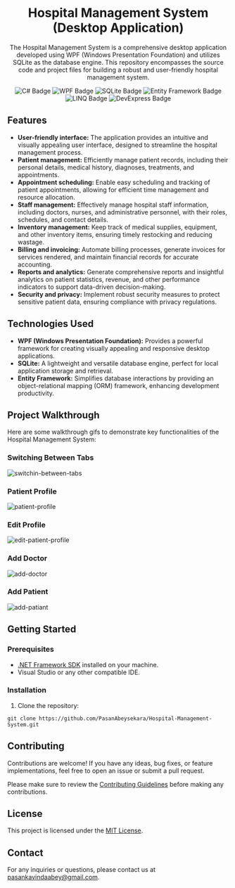 <p align="center">
  <h1 align="center">Hospital Management System (Desktop Application)</h1>
     <p align="center">
   The Hospital Management System is a comprehensive desktop application developed using WPF (Windows Presentation Foundation) and utilizes SQLite as the database engine. This repository encompasses the source code and project files for building a robust and user-friendly hospital management system.
  </p>
</p>
<div align="center">

  ![C# Badge](https://img.shields.io/badge/C%23-239120?style=for-the-badge&logo=c-sharp&logoColor=white)
  ![WPF Badge](https://img.shields.io/badge/WPF-5C2D91?style=for-the-badge&logo=windows&logoColor=white)
  ![SQLite Badge](https://img.shields.io/badge/SQLite-003B57?style=for-the-badge&logo=sqlite&logoColor=white)
  ![Entity Framework Badge](https://img.shields.io/badge/Entity_Framework-FF6600?style=for-the-badge&logo=entity-framework&logoColor=white)
  ![LINQ Badge](https://img.shields.io/badge/LINQ-FF6600?style=for-the-badge&logo=linq&logoColor=white)
  ![DevExpress Badge](https://img.shields.io/badge/DevExpress-0C4A9E?style=for-the-badge&logo=devexpress&logoColor=white)
</div>

## Features

- **User-friendly interface:** The application provides an intuitive and visually appealing user interface, designed to streamline the hospital management process.
- **Patient management:** Efficiently manage patient records, including their personal details, medical history, diagnoses, treatments, and appointments.
- **Appointment scheduling:** Enable easy scheduling and tracking of patient appointments, allowing for efficient time management and resource allocation.
- **Staff management:** Effectively manage hospital staff information, including doctors, nurses, and administrative personnel, with their roles, schedules, and contact details.
- **Inventory management:** Keep track of medical supplies, equipment, and other inventory items, ensuring timely restocking and reducing wastage.
- **Billing and invoicing:** Automate billing processes, generate invoices for services rendered, and maintain financial records for accurate accounting.
- **Reports and analytics:** Generate comprehensive reports and insightful analytics on patient statistics, revenue, and other performance indicators to support data-driven decision-making.
- **Security and privacy:** Implement robust security measures to protect sensitive patient data, ensuring compliance with privacy regulations.

## Technologies Used

- **WPF (Windows Presentation Foundation):** Provides a powerful framework for creating visually appealing and responsive desktop applications.
- **SQLite:** A lightweight and versatile database engine, perfect for local application storage and retrieval.
- **Entity Framework:** Simplifies database interactions by providing an object-relational mapping (ORM) framework, enhancing development productivity.

## Project Walkthrough

Here are some walkthrough gifs to demonstrate key functionalities of the Hospital Management System:

### Switching Between Tabs
![switchin-between-tabs](https://github.com/PasanAbeysekara/Hospital-Management-System/assets/69195287/00b18bb3-60e0-4d7d-a4f9-6ec10b0fdd52)

### Patient Profile
![patient-profile](https://github.com/PasanAbeysekara/Hospital-Management-System/assets/69195287/e4201a25-4498-4a94-b55d-a3f0d4c63f80)

### Edit Profile
![edit-patient-profile](https://github.com/PasanAbeysekara/Hospital-Management-System/assets/69195287/aaab4103-c681-45c9-bcf0-6bf4786bd565)

### Add Doctor
![add-doctor](https://github.com/PasanAbeysekara/Hospital-Management-System/assets/69195287/ec3dc53b-ad45-4918-823a-862676a8cfa3)

### Add Patient
![add-patiant](https://github.com/PasanAbeysekara/Hospital-Management-System/assets/69195287/5b5e9108-9cac-4043-887a-1ef699909778)

## Getting Started

### Prerequisites

- [.NET Framework SDK](https://dotnet.microsoft.com/download) installed on your machine.
- Visual Studio or any other compatible IDE.

### Installation

1. Clone the repository:

```shell
git clone https://github.com/PasanAbeysekara/Hospital-Management-System.git
```

## Contributing

Contributions are welcome! If you have any ideas, bug fixes, or feature implementations, feel free to open an issue or submit a pull request.

Please make sure to review the [Contributing Guidelines](CONTRIBUTING.md) before making any contributions.

## License

This project is licensed under the [MIT License](LICENSE).

## Contact

For any inquiries or questions, please contact us at [pasankavindaabey@gmail.com](mailto:support@example.com).

